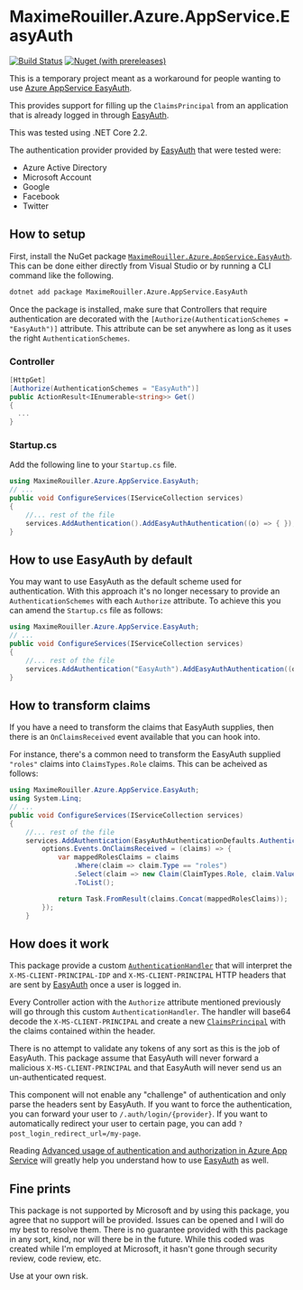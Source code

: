 # MaximeRouiller.Azure.AppService.EasyAuth

[![Build Status](https://dev.azure.com/marouill/Azure.AppService.EasyAuth/_apis/build/status/MaximRouiller.MaximeRouiller.Azure.AppService.EasyAuth?branchName=master)](https://dev.azure.com/marouill/Azure.AppService.EasyAuth/_build/latest?definitionId=5&branchName=master)
[![Nuget (with prereleases)](https://img.shields.io/nuget/vpre/MaximeRouiller.Azure.AppService.EasyAuth.svg)][NuGetPackage]

This is a temporary project meant as a workaround for people wanting to use [Azure AppService EasyAuth][EasyAuth].

This provides support for filling up the `ClaimsPrincipal` from an application that is already logged in through [EasyAuth][EasyAuth].

This was tested using .NET Core 2.2.

The authentication provider provided by [EasyAuth][EasyAuth] that were tested were:

* Azure Active Directory
* Microsoft Account
* Google
* Facebook
* Twitter

## How to setup

First, install the NuGet package [`MaximeRouiller.Azure.AppService.EasyAuth`](https://www.nuget.org/packages/MaximeRouiller.Azure.AppService.EasyAuth/). This can be done either directly from Visual Studio or by running a CLI command like the following.

```bash
dotnet add package MaximeRouiller.Azure.AppService.EasyAuth
```

Once the package is installed, make sure that Controllers that require authentication are decorated with the `[Authorize(AuthenticationSchemes = "EasyAuth")]` attribute. This attribute can be set anywhere as long as it uses the right `AuthenticationSchemes`.

### Controller

```csharp
[HttpGet]
[Authorize(AuthenticationSchemes = "EasyAuth")]
public ActionResult<IEnumerable<string>> Get()
{
  ...
}
```

### Startup.cs

Add the following line to your `Startup.cs` file.

```csharp
using MaximeRouiller.Azure.AppService.EasyAuth;
// ...
public void ConfigureServices(IServiceCollection services)
{
    //... rest of the file
    services.AddAuthentication().AddEasyAuthAuthentication((o) => { });
}
```

## How to use EasyAuth by default

You may want to use EasyAuth as the default scheme used for authentication.  With this approach it's no longer necessary to provide an `AuthenticationSchemes` with each `Authorize` attribute.  To achieve this you can amend the `Startup.cs` file as follows:


```csharp
using MaximeRouiller.Azure.AppService.EasyAuth;
// ...
public void ConfigureServices(IServiceCollection services)
{
    //... rest of the file
    services.AddAuthentication("EasyAuth").AddEasyAuthAuthentication((o) => { });
}
```

## How to transform claims

If you have a need to transform the claims that EasyAuth supplies, then there is an `OnClaimsReceived` event available that you can hook into.

For instance, there's a common need to transform the EasyAuth supplied `"roles"` claims into `ClaimsTypes.Role` claims.  This can be acheived as follows:

```csharp
using MaximeRouiller.Azure.AppService.EasyAuth;
using System.Linq;
// ...
public void ConfigureServices(IServiceCollection services)
{
    //... rest of the file
    services.AddAuthentication(EasyAuthAuthenticationDefaults.AuthenticationScheme).AddEasyAuthAuthentication(options =>
        options.Events.OnClaimsReceived = (claims) => {
            var mappedRolesClaims = claims
                .Where(claim => claim.Type == "roles")
                .Select(claim => new Claim(ClaimTypes.Role, claim.Value))
                .ToList();

            return Task.FromResult(claims.Concat(mappedRolesClaims));
        });
    }
```

## How does it work

This package provide a custom [`AuthenticationHandler`](https://docs.microsoft.com/dotnet/api/microsoft.aspnetcore.authentication.authenticationhandler-1?view=aspnetcore-2.2&WT.mc_id=easyauth-github-marouill) that will interpret the `X-MS-CLIENT-PRINCIPAL-IDP` and `X-MS-CLIENT-PRINCIPAL` HTTP headers that are sent by [EasyAuth][EasyAuth] once a user is logged in.

Every Controller action with the `Authorize` attribute mentioned previously will go through this custom `AuthenticationHandler`. The handler will base64 decode the `X-MS-CLIENT-PRINCIPAL` and create a new [`ClaimsPrincipal`](https://docs.microsoft.com/dotnet/api/system.security.claims.claimsprincipal?view=netcore-2.2&WT.mc_id=easyauth-github-marouill) with the claims contained within the header.

There is no attempt to validate any tokens of any sort as this is the job of EasyAuth. This package assume that EasyAuth will never forward a malicious `X-MS-CLIENT-PRINCIPAL` and that EasyAuth will never send us an un-authenticated request.

This component will not enable any "challenge" of authentication and only parse the headers sent by EasyAuth. If you want to force the authentication, you can forward your user to `/.auth/login/{provider}`. If you want to automatically redirect your user to certain page, you can add `?post_login_redirect_url=/my-page`.

Reading [Advanced usage of authentication and authorization in Azure App Service](https://docs.microsoft.com/azure/app-service/app-service-authentication-how-to?WT.mc_id=easyauth-github-marouill) will greatly help you understand how to use [EasyAuth][EasyAuth] as well.

## Fine prints

This package is not supported by Microsoft and by using this package, you agree that no support will be provided. Issues can be opened and I will do my best to resolve them. There is no guarantee provided with this package in any sort, kind, nor will there be in the future. While this coded was created while I'm employed at Microsoft, it hasn't gone through security review, code review, etc.

Use at your own risk.

[EasyAuth]: https://docs.microsoft.com/azure/app-service/overview-authentication-authorization?WT.mc_id=easyauth-github-marouill
[NuGetPackage]: https://www.nuget.org/packages/MaximeRouiller.Azure.AppService.EasyAuth/
